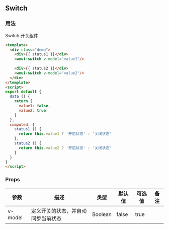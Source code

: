 ## Switch

### 用法

Switch 开关组件

```html
<template>
  <div class="demo">
    <div>{{ status1 }}</div>
    <wmui-switch v-model="value1"/>
    
    <div>{{ status2 }}</div>
    <wmui-switch v-model="value2"/>
  </div>
</template>
<script>
export default {
  data () {
    return {
      value1: false,
      value2: true
    }
  },
  computed: {
    status1 () {
      return this.value1 ? '开启状态' : '关闭状态'
    },
    status2 () {
      return this.value2 ? '开启状态' : '关闭状态'
    }
  }
}
</script>
```

### Props


| 参数 | 描述 | 类型 | 默认值 | 可选值 | 备注 |
|------|-----|------|--------|-------| ---- |
| v-model  | 定义开关的状态，并自动同步当前状态 | Boolean | false | true  |  |